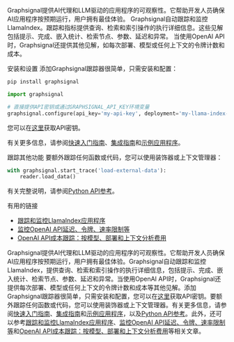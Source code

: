 Graphsignal提供AI代理和LLM驱动的应用程序的可观察性。它帮助开发人员确保AI应用程序按预期运行，用户拥有最佳体验。
Graphsignal自动跟踪和监控LlamaIndex。跟踪和指标提供查询、检索和索引操作的执行详细信息。这些见解包括提示、完成、嵌入统计、检索节点、参数、延迟和异常。
当使用OpenAI API时，Graphsignal还提供其他见解，如每次部署、模型或任何上下文的令牌计数和成本。

安装和设置
添加Graphsignal跟踪器很简单，只需安装和配置：

```sh
pip install graphsignal
```

```python
import graphsignal

# 直接提供API密钥或通过GRAPHSIGNAL_API_KEY环境变量
graphsignal.configure(api_key='my-api-key', deployment='my-llama-index-app-prod')
```

您可以在[这里](https://app.graphsignal.com/)获取API密钥。

有关更多信息，请参阅[快速入门指南](https://graphsignal.com/docs/guides/quick-start/)、[集成指南](https://graphsignal.com/docs/integrations/llama-index/)和[示例应用程序](https://github.com/graphsignal/examples/blob/main/llama-index-app/main.py)。

跟踪其他功能
要额外跟踪任何函数或代码，您可以使用装饰器或上下文管理器：

```python
with graphsignal.start_trace('load-external-data'):
    reader.load_data()
```

有关完整说明，请参阅[Python API参考](https://graphsignal.com/docs/reference/python-api/)。

有用的链接
* [跟踪和监控LlamaIndex应用程序](https://graphsignal.com/blog/tracing-and-monitoring-llama-index-applications/)
* [监控OpenAI API延迟、令牌、速率限制等](https://graphsignal.com/blog/monitor-open-ai-api-latency-tokens-rate-limits-and-more/)
* [OpenAI API成本跟踪：按模型、部署和上下文分析费用](https://graphsignal.com/blog/open-ai-api-cost-tracking-analyzing-expenses-by-model-deployment-and-context/)

Graphsignal提供AI代理和LLM驱动的应用程序的可观察性。它帮助开发人员确保AI应用程序按预期运行，用户拥有最佳体验。Graphsignal自动跟踪和监控LlamaIndex，提供查询、检索和索引操作的执行详细信息，包括提示、完成、嵌入统计、检索节点、参数、延迟和异常。当使用OpenAI API时，Graphsignal还提供每次部署、模型或任何上下文的令牌计数和成本等其他见解。添加Graphsignal跟踪器很简单，只需安装和配置，您可以在[这里](https://app.graphsignal.com/)获取API密钥。要额外跟踪任何函数或代码，您可以使用装饰器或上下文管理器。有关更多信息，请参阅[快速入门指南](https://graphsignal.com/docs/guides/quick-start/)、[集成指南](https://graphsignal.com/docs/integrations/llama-index/)和[示例应用程序](https://github.com/graphsignal/examples/blob/main/llama-index-app/main.py)，以及[Python API参考](https://graphsignal.com/docs/reference/python-api/)。此外，还可以参考[跟踪和监控LlamaIndex应用程序](https://graphsignal.com/blog/tracing-and-monitoring-llama-index-applications/)、[监控OpenAI API延迟、令牌、速率限制等](https://graphsignal.com/blog/monitor-open-ai-api-latency-tokens-rate-limits-and-more/)和[OpenAI API成本跟踪：按模型、部署和上下文分析费用](https://graphsignal.com/blog/open-ai-api-cost-tracking-analyzing-expenses-by-model-deployment-and-context/)等相关文章。